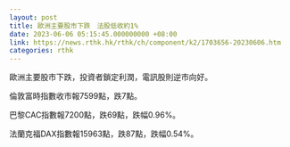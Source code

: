 ```yaml
---
layout: post
title: 歐洲主要股市下跌　法股低收約1%
date: 2023-06-06 05:15:45.000000000 +08:00
link: https://news.rthk.hk/rthk/ch/component/k2/1703656-20230606.htm
categories: rthk
---
```


歐洲主要股市下跌，投資者鎖定利潤，電訊股則逆市向好。

倫敦富時指數收市報7599點，跌7點。

巴黎CAC指數報7200點，跌69點，跌幅0.96%。

法蘭克福DAX指數報15963點，跌87點，跌幅0.54%。
